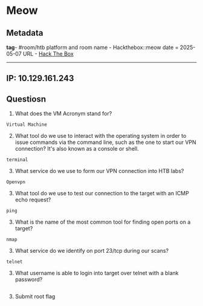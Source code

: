 # Meow

## Metadata

**tag**- #room/htb
platform and room name - Hackthebox::meow
date = 2025-05-07 
URL - [Hack The Box](https://app.hackthebox.com/starting-point)

---

## IP: 10.129.161.243
## Questiosn
1. What does the VM Acronym stand for?
```
Virtual Machine
```
2. What tool do we use to interact with the operating system in order to issue commands via the command line, such as the one to start our VPN connection? It's also known as a console or shell. 

```
terminal
```

3. What service do we use to form our VPN connection into HTB labs? 
```
Openvpn
```
3. What tool do we use to test our connection to the target with an ICMP echo request? 
```
ping
```
3. What is the name of the most common tool for finding open ports on a target? 
```
nmap
```
3. What service do we identify on port 23/tcp during our scans?
```
telnet
```
3. What username is able to login into target over telnet with a blank password?
```
```
3. Submit root flag
```
```